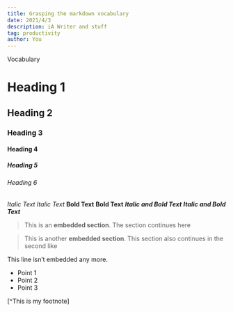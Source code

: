```yaml
---
title: Grasping the markdown vocabulary 
date: 2021/4/3
description: iA Writer and stuff
tag: productivity
author: You
---
```


Vocabulary
# Heading 1
## Heading 2
### Heading 3
#### Heading 4
##### Heading 5
###### Heading 6

*Italic Text*
_Italic Text_
**Bold Text**
__Bold Text__
***Italic and Bold Text***
___Italic and Bold Text___

>This is an **embedded section**.
>The section continues here

>This is another **embedded section**.
This section also continues in the second like

This line isn’t embedded any more. 
- Point 1
- Point 2
- Point 3

[^This is my footnote]











